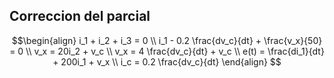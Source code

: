 ## Correccion del parcial 
$$\begin{align}
i_1 + i_2 + i_3 = 0 \\
i_1 - 0.2 \frac{dv_c}{dt} + \frac{v_x}{50} = 0 \\
v_x = 20i_2 + v_c \\
v_x = 4 \frac{dv_c}{dt} + v_c \\
e(t) = \frac{di_1}{dt} + 200i_1 + v_x \\
i_c = 0.2 \frac{dv_c}{dt}
\end{align} $$

